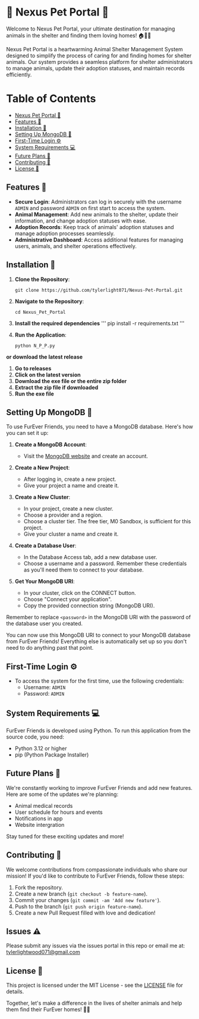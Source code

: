 # 🐾 Nexus Pet Portal 🐾

Welcome to Nexus Pet Portal, your ultimate destination for managing animals in the shelter and finding them loving homes! 🏠🐶🐱

Nexus Pet Portal is a heartwarming Animal Shelter Management System designed to simplify the process of caring for and finding homes for shelter animals. Our system provides a seamless platform for shelter administrators to manage animals, update their adoption statuses, and maintain records efficiently.

# Table of Contents

- [Nexus Pet Portal 🐾](#-nexus-pet-portal-)
- [Features 🌟](#features-)
- [Installation 🚀](#installation-)
- [Setting Up MongoDB 🍃](#setting-up-mongodb-)
- [First-Time Login ⚙️](#first-time-login-)
- [System Requirements 💻](#system-requirements-)
- [Future Plans 🚀](#future-plans-)
- [Contributing 💖](#contributing-)
- [License 📝](#license-)


## Features 🌟

- **Secure Login**: Administrators can log in securely with the username `ADMIN` and password `ADMIN` on first start to access the system.
- **Animal Management**: Add new animals to the shelter, update their information, and change adoption statuses with ease.
- **Adoption Records**: Keep track of animals' adoption statuses and manage adoption processes seamlessly.
- **Administrative Dashboard**: Access additional features for managing users, animals, and shelter operations effectively.

## Installation 🚀

1. **Clone the Repository**:

    ```
    git clone https://github.com/tylerlight071/Nexus-Pet-Portal.git
    ```

2. **Navigate to the Repository**:

    ```
    cd Nexus_Pet_Portal
    ```

3. **Install the required dependencies**
    '''
    pip install -r requirements.txt
    '''
    
4. **Run the Application**:

    ```
    python N_P_P.py
    ```  
**or download the latest release**

1. **Go to releases**
2. **Click on the latest version**
3. **Download the exe file or the entire zip folder**
4. **Extract the zip file if downloaded**
5. **Run the exe file**

## Setting Up MongoDB 🍃

To use FurEver Friends, you need to have a MongoDB database. Here's how you can set it up:

1. **Create a MongoDB Account**:

   - Visit the [MongoDB website](https://www.mongodb.com/) and create an account.

2. **Create a New Project**:

   - After logging in, create a new project.
   - Give your project a name and create it.

3. **Create a New Cluster**:

   - In your project, create a new cluster.
   - Choose a provider and a region.
   - Choose a cluster tier. The free tier, M0 Sandbox, is sufficient for this project.
   - Give your cluster a name and create it.

4. **Create a Database User**:

   - In the Database Access tab, add a new database user.
   - Choose a username and a password. Remember these credentials as you'll need them to connect to your database.

5. **Get Your MongoDB URI**:

   - In your cluster, click on the CONNECT button.
   - Choose "Connect your application".
   - Copy the provided connection string (MongoDB URI).

Remember to replace `<password>` in the MongoDB URI with the password of the database user you created.

You can now use this MongoDB URI to connect to your MongoDB database from FurEver Friends! Everything else is automatically set up so you don't need to do anything past that point.

## First-Time Login ⚙️

- To access the system for the first time, use the following credentials:
  - Username: `ADMIN`
  - Password: `ADMIN`

## System Requirements 💻

FurEver Friends is developed using Python. To run this application from the source code, you need:

- Python 3.12 or higher
- pip (Python Package Installer)

## Future Plans 🚀

We're constantly working to improve FurEver Friends and add new features. Here are some of the updates we're planning:

- Animal medical records
- User schedule for hours and events
- Notifications in app
- Website intergration

Stay tuned for these exciting updates and more!

## Contributing 💖

We welcome contributions from compassionate individuals who share our mission! If you'd like to contribute to FurEver Friends, follow these steps:

1. Fork the repository.
2. Create a new branch (`git checkout -b feature-name`).
3. Commit your changes (`git commit -am 'Add new feature'`).
5. Push to the branch (`git push origin feature-name`).
6. Create a new Pull Request filled with love and dedication!

## Issues ⚠️

Please submit any issues via the issues portal in this repo or email me at:
tylerlightwood071@gmail.com

## License 📝

This project is licensed under the MIT License - see the [LICENSE](LICENSE) file for details.

Together, let's make a difference in the lives of shelter animals and help them find their FurEver homes! 🐾✨
